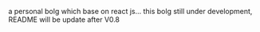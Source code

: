 a personal bolg which base on react js...
this bolg still under development, README will be update after V0.8
